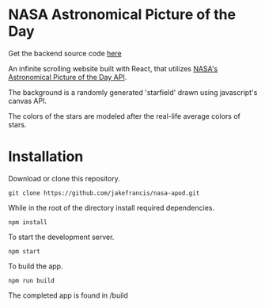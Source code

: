# NASA Astronomical Picture of the Day

Get the backend source code [here](https://www.github.com/jakefrancis/nasa-apod-backend)

An infinite scrolling website built with React, that utilizes [NASA's Astronomical Picture of the Day API](https://api.nasa.gov/).

The background is a randomly generated 'starfield' drawn using javascript's canvas API. 

The colors of the stars are modeled after the real-life average colors of stars.


# Installation

Download or clone this repository.

```
git clone https://github.com/jakefrancis/nasa-apod.git
```

While in the root of the directory install required dependencies.

```
npm install
```

To start the development server.

```
npm start
```

To build the app.

```
npm run build
```

The completed app is found in /build

